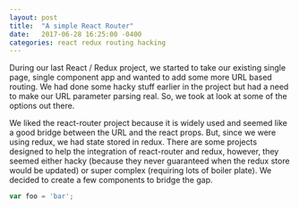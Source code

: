 ```yaml
---
layout: post
title:  "A simple React Router"
date:   2017-06-28 16:25:00 -0400
categories: react redux routing hacking
---
```


During our last React / Redux project, we started to take our existing single page, single component app and wanted to add some more URL based routing.  We had done some hacky stuff earlier in the project but had a need to make our URL parameter parsing real.  So, we took at look at some of the options out there.

We liked the react-router project because it is widely used and seemed like a good bridge between the URL and the react props.  But, since we were using redux, we had state stored in redux.  There are some projects designed to help the integration of react-router and redux, however, they seemed either hacky (because they never guaranteed when the redux store would be updated) or super complex (requiring lots of boiler plate).  We decided to create a few components to bridge the gap.

````javascript
var foo = 'bar';
````

